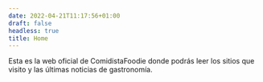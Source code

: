 ```yaml
---
date: 2022-04-21T11:17:56+01:00
draft: false
headless: true
title: Home
---
```

Esta es la web oficial de ComidistaFoodie donde podrás leer los sitios que visito y las últimas noticias de gastronomía.
